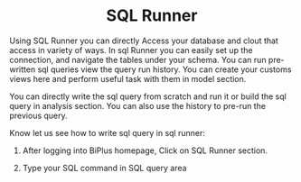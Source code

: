 
<center><h1>SQL Runner </h1></center>

Using SQL Runner you can directly Access your database and clout that access in variety of ways. In sql Runner you can easily set up the connection, and navigate the tables under your schema. You can run pre-written sql queries view the query run history. You can create your customs views here and perform useful task with them in model section.  

You can directly write the sql query from scratch and run it or build the sql query in analysis section. You can also use the history to pre-run the previous query.

Know let us see how to write sql query in sql runner:

1. After logging into BiPlus homepage, Click on SQL Runner section.

2.  Type your SQL command in SQL query area 

<!--stackedit_data:
eyJoaXN0b3J5IjpbLTU1MzQ0MzE0MSwtMjAwNzc0NDA2MiwxMD
gwNjQ4NTA1LDg1NDI0NjQyOCwtMTY0NjUxMTU3OCwtMjMxNjM3
MTU5LDY2MjA0NzA4OCwtNTExNjI1Mzg3XX0=
-->